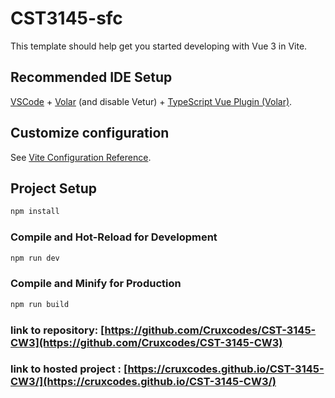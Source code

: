 # CST3145-sfc

This template should help get you started developing with Vue 3 in Vite.

## Recommended IDE Setup

[VSCode](https://code.visualstudio.com/) + [Volar](https://marketplace.visualstudio.com/items?itemName=Vue.volar) (and disable Vetur) + [TypeScript Vue Plugin (Volar)](https://marketplace.visualstudio.com/items?itemName=Vue.vscode-typescript-vue-plugin).

## Customize configuration

See [Vite Configuration Reference](https://vitejs.dev/config/).

## Project Setup

```sh
npm install
```

### Compile and Hot-Reload for Development

```sh
npm run dev
```

### Compile and Minify for Production

```sh
npm run build
```


### link to repository: [https://github.com/Cruxcodes/CST-3145-CW3](https://github.com/Cruxcodes/CST-3145-CW3)

### link to hosted project : [https://cruxcodes.github.io/CST-3145-CW3/](https://cruxcodes.github.io/CST-3145-CW3/)
